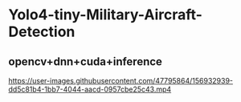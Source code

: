 # Yolo4-tiny-Military-Aircraft-Detection
## opencv+dnn+cuda+inference






https://user-images.githubusercontent.com/47795864/156932939-dd5c81b4-1bb7-4044-aacd-0957cbe25c43.mp4

